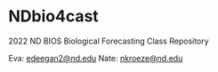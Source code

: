 # NDbio4cast
2022 ND BIOS Biological Forecasting Class Repository

Eva: edeegan2@nd.edu
Nate: nkroeze@nd.edu
